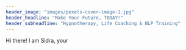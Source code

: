 ```yaml
---
header_image: "images/pexels-cover-image-1.jpg"
header_headline: "Make Your Future, TODAY!"
header_subheadline: "Hypnotherapy, Life Coaching & NLP Training"
---
```

Hi there! I am Sidra, your 